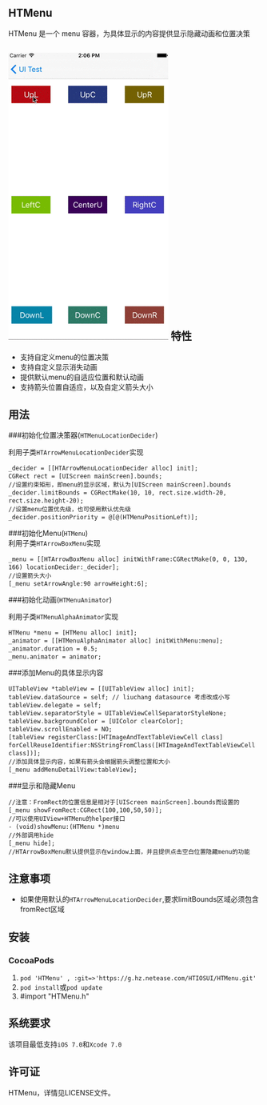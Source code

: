 HTMenu
---

HTMenu 是一个 menu 容器，为具体显示的内容提供显示隐藏动画和位置决策  

![image](images/Menu.gif)
特性
---
* 支持自定义menu的位置决策	
* 支持自定义显示消失动画	
* 提供默认menu的自适应位置和默认动画
* 支持箭头位置自适应，以及自定义箭头大小

用法
---
###初始化位置决策器(`HTMenuLocationDecider`)

利用子类`HTArrowMenuLocationDecider`实现

	_decider = [[HTArrowMenuLocationDecider alloc] init];
    CGRect rect = [UIScreen mainScreen].bounds;
    //设置约束矩形，即menu的显示区域，默认为[UIScreen mainScreen].bounds
    _decider.limitBounds = CGRectMake(10, 10, rect.size.width-20, rect.size.height-20);
    //设置menu位置优先级，也可使用默认优先级
    _decider.positionPriority = @[@(HTMenuPositionLeft)];
    
###初始化Menu(`HTMenu`)		
利用子类`HTArrowBoxMenu`实现
	
	_menu = [[HTArrowBoxMenu alloc] initWithFrame:CGRectMake(0, 0, 130, 166) locationDecider:_decider];
	//设置箭头大小
	[_menu setArrowAngle:90 arrowHeight:6];

###初始化动画(`HTMenuAnimator`)

利用子类`HTMenuAlphaAnimator`实现
	
	HTMenu *menu = [HTMenu alloc] init];
	_animator = [[HTMenuAlphaAnimator alloc] initWithMenu:menu];
    _animator.duration = 0.5;
	_menu.animator = animator;
	
###添加Menu的具体显示内容

	UITableView *tableView = [[UITableView alloc] init];
    tableView.dataSource = self; // liuchang datasource 考虑改成小写
    tableView.delegate = self;
    tableView.separatorStyle = UITableViewCellSeparatorStyleNone;
    tableView.backgroundColor = [UIColor clearColor];
    tableView.scrollEnabled = NO;
    [tableView registerClass:[HTImageAndTextTableViewCell class] forCellReuseIdentifier:NSStringFromClass([HTImageAndTextTableViewCell class])];
    //添加具体显示内容，如果有箭头会根据箭头调整位置和大小
    [_menu addMenuDetailView:tableView];
    
###显示和隐藏Menu
	
	//注意：FromRect的位置信息是相对于[UIScreen mainScreen].bounds而设置的
	[_menu showFromRect:CGRect(100,100,50,50)];
	//可以使用UIView+HTMenu的helper接口
	- (void)showMenu:(HTMenu *)menu
	//外部调用hide
	[_menu hide];
	//HTArrowBoxMenu默认提供显示在window上面，并且提供点击空白位置隐藏menu的功能
		
注意事项
---
* 如果使用默认的`HTArrowMenuLocationDecider`,要求limitBounds区域必须包含fromRect区域

安装
---
###	CocoaPods

1. `pod 'HTMenu' , :git=>'https://g.hz.netease.com/HTIOSUI/HTMenu.git'`
2. `pod install`或`pod update`
3. \#import "HTMenu.h"
	
系统要求
---

该项目最低支持`iOS 7.0`和`Xcode 7.0`

许可证
---

HTMenu，详情见LICENSE文件。
